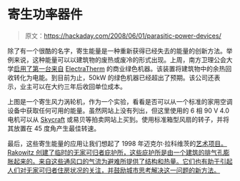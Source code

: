 # 寄生功率器件

> 原文：<https://hackaday.com/2008/06/01/parasitic-power-devices/>

除了有一个很酷的名字，寄生能量是一种重新获得已经失去的能量的创新方法。举例来说，这种能量可以以建筑物的废热或废冷的形式出现。上周，南方卫理公会大学[启用了第一台来自](http://www.engadget.com/2008/06/01/electratherms-green-machine-converts-waste-heat-into-electricit/) [ElectraTherm](http://www.electratherm.com/) 的商业绿色机器。该装置将建筑物中的余热回收转化为电能。到目前为止，50kW 的绿色机器已经超出了预期。该公司还表示，业主可以在大约三年后收回单位成本。

上图是一个寄生风力涡轮机，作为一个实验，看看是否可以从一个标准的家用空调设备中获取任何可用的能量。虽然网站上没有列出，但这里使用的 6 相 90 V 4.0 电机可以从 [Skycraft](http://www.skycraftsurplus.com/) 或易贝等拍卖网站上买到。使用标准箱型风扇的转子，并将其放置在 45 度角产生最佳转速。

最后，这些寄生能量的应用让我们想起了 1998 年迈克尔·拉科维茨的[艺术项目。Rakowitz 创建了临时的无家可归者庇护所，这些庇护所是由一个建筑的排气孔膨胀起来的。来自这些通风口的气流为避难所提供了结构和热量。它们也有助于引起人们对无家可归者住房状况的关注，并鼓励城市思考解决这一问题的新方法。](http://www.we-make-money-not-art.com/archives/2004/12/parasite-shelte.php)